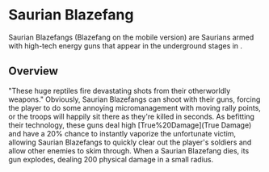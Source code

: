 # Saurian Blazefang

Saurian Blazefangs (Blazefang on the mobile version) are Saurians armed with high-tech energy guns that appear in the underground stages in .
## Overview

"These huge reptiles fire devastating shots from their otherworldly weapons."
Obviously, Saurian Blazefangs can shoot with their guns, forcing the player to do some annoying micromanagement with moving rally points, or the troops will happily sit there as they're killed in seconds. As befitting their technology, these guns deal high [True%20Damage](True Damage) and have a 20% chance to instantly vaporize the unfortunate victim, allowing Saurian Blazefangs to quickly clear out the player's soldiers and allow other enemies to skim through. When a Saurian Blazefang dies, its gun explodes, dealing 200 physical damage in a small radius. 